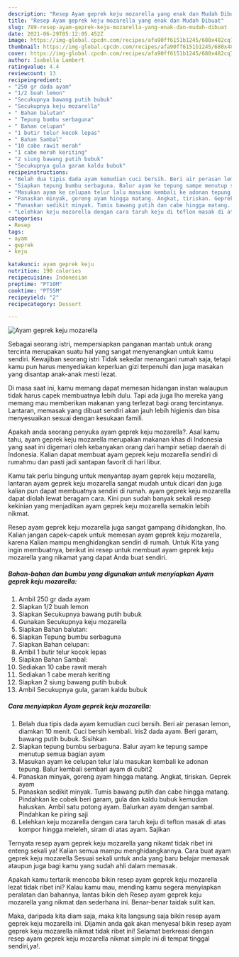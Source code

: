 ```yaml
---
description: "Resep Ayam geprek keju mozarella yang enak dan Mudah Dibuat"
title: "Resep Ayam geprek keju mozarella yang enak dan Mudah Dibuat"
slug: 789-resep-ayam-geprek-keju-mozarella-yang-enak-dan-mudah-dibuat
date: 2021-06-29T05:12:05.452Z
image: https://img-global.cpcdn.com/recipes/afa90ff6151b1245/680x482cq70/ayam-geprek-keju-mozarella-foto-resep-utama.jpg
thumbnail: https://img-global.cpcdn.com/recipes/afa90ff6151b1245/680x482cq70/ayam-geprek-keju-mozarella-foto-resep-utama.jpg
cover: https://img-global.cpcdn.com/recipes/afa90ff6151b1245/680x482cq70/ayam-geprek-keju-mozarella-foto-resep-utama.jpg
author: Isabella Lambert
ratingvalue: 4.4
reviewcount: 13
recipeingredient:
- "250 gr dada ayam"
- "1/2 buah lemon"
- "Secukupnya bawang putih bubuk"
- "Secukupnya keju mozarella"
- " Bahan balutan"
- " Tepung bumbu serbaguna"
- " Bahan celupan"
- "1 butir telur kocok lepas"
- " Bahan Sambal"
- "10 cabe rawit merah"
- "1 cabe merah keriting"
- "2 siung bawang putih bubuk"
- "Secukupnya gula garam kaldu bubuk"
recipeinstructions:
- "Belah dua tipis dada ayam kemudian cuci bersih. Beri air perasan lemon, diamkan 10 menit. Cuci bersih kembali. Iris2 dada ayam. Beri garam, bawang putih bubuk. Sisihkan"
- "Siapkan tepung bumbu serbaguna. Balur ayam ke tepung sampe menutup semua bagian ayam"
- "Masukan ayam ke celupan telur lalu masukan kembali ke adonan tepung. Balur kembali sembari ayam di cubit2"
- "Panaskan minyak, goreng ayam hingga matang. Angkat, tiriskan. Geprek ayam"
- "Panaskan sedikit minyak. Tumis bawang putih dan cabe hingga matang. Pindahkan ke cobek beri garam, gula dan kaldu bubuk kemudian haluskan. Ambil satu potong ayam. Balurkan ayam dengan sambal. Pindahkan ke piring saji"
- "Lelehkan keju mozarella dengan cara taruh keju di teflon masak di atas kompor hingga meleleh, siram di atas ayam. Sajikan"
categories:
- Resep
tags:
- ayam
- geprek
- keju

katakunci: ayam geprek keju 
nutrition: 190 calories
recipecuisine: Indonesian
preptime: "PT10M"
cooktime: "PT55M"
recipeyield: "2"
recipecategory: Dessert

---
```



![Ayam geprek keju mozarella](https://img-global.cpcdn.com/recipes/afa90ff6151b1245/680x482cq70/ayam-geprek-keju-mozarella-foto-resep-utama.jpg)

Sebagai seorang istri, mempersiapkan panganan mantab untuk orang tercinta merupakan suatu hal yang sangat menyenangkan untuk kamu sendiri. Kewajiban seorang istri Tidak sekedar menangani rumah saja, tetapi kamu pun harus menyediakan keperluan gizi terpenuhi dan juga masakan yang disantap anak-anak mesti lezat.

Di masa  saat ini, kamu memang dapat memesan hidangan instan walaupun tidak harus capek membuatnya lebih dulu. Tapi ada juga lho mereka yang memang mau memberikan makanan yang terlezat bagi orang tercintanya. Lantaran, memasak yang dibuat sendiri akan jauh lebih higienis dan bisa menyesuaikan sesuai dengan kesukaan famili. 



Apakah anda seorang penyuka ayam geprek keju mozarella?. Asal kamu tahu, ayam geprek keju mozarella merupakan makanan khas di Indonesia yang saat ini digemari oleh kebanyakan orang dari hampir setiap daerah di Indonesia. Kalian dapat membuat ayam geprek keju mozarella sendiri di rumahmu dan pasti jadi santapan favorit di hari libur.

Kamu tak perlu bingung untuk menyantap ayam geprek keju mozarella, lantaran ayam geprek keju mozarella sangat mudah untuk dicari dan juga kalian pun dapat membuatnya sendiri di rumah. ayam geprek keju mozarella dapat diolah lewat beragam cara. Kini pun sudah banyak sekali resep kekinian yang menjadikan ayam geprek keju mozarella semakin lebih nikmat.

Resep ayam geprek keju mozarella juga sangat gampang dihidangkan, lho. Kalian jangan capek-capek untuk memesan ayam geprek keju mozarella, karena Kalian mampu menghidangkan sendiri di rumah. Untuk Kita yang ingin membuatnya, berikut ini resep untuk membuat ayam geprek keju mozarella yang nikamat yang dapat Anda buat sendiri.

<!--inarticleads1-->

##### Bahan-bahan dan bumbu yang digunakan untuk menyiapkan Ayam geprek keju mozarella:

1. Ambil 250 gr dada ayam
1. Siapkan 1/2 buah lemon
1. Siapkan Secukupnya bawang putih bubuk
1. Gunakan Secukupnya keju mozarella
1. Siapkan  Bahan balutan:
1. Siapkan  Tepung bumbu serbaguna
1. Siapkan  Bahan celupan:
1. Ambil 1 butir telur kocok lepas
1. Siapkan  Bahan Sambal:
1. Sediakan 10 cabe rawit merah
1. Sediakan 1 cabe merah keriting
1. Siapkan 2 siung bawang putih bubuk
1. Ambil Secukupnya gula, garam kaldu bubuk




<!--inarticleads2-->

##### Cara menyiapkan Ayam geprek keju mozarella:

1. Belah dua tipis dada ayam kemudian cuci bersih. Beri air perasan lemon, diamkan 10 menit. Cuci bersih kembali. Iris2 dada ayam. Beri garam, bawang putih bubuk. Sisihkan
1. Siapkan tepung bumbu serbaguna. Balur ayam ke tepung sampe menutup semua bagian ayam
1. Masukan ayam ke celupan telur lalu masukan kembali ke adonan tepung. Balur kembali sembari ayam di cubit2
1. Panaskan minyak, goreng ayam hingga matang. Angkat, tiriskan. Geprek ayam
1. Panaskan sedikit minyak. Tumis bawang putih dan cabe hingga matang. Pindahkan ke cobek beri garam, gula dan kaldu bubuk kemudian haluskan. Ambil satu potong ayam. Balurkan ayam dengan sambal. Pindahkan ke piring saji
1. Lelehkan keju mozarella dengan cara taruh keju di teflon masak di atas kompor hingga meleleh, siram di atas ayam. Sajikan




Ternyata resep ayam geprek keju mozarella yang nikamt tidak ribet ini enteng sekali ya! Kalian semua mampu menghidangkannya. Cara buat ayam geprek keju mozarella Sesuai sekali untuk anda yang baru belajar memasak ataupun juga bagi kamu yang sudah ahli dalam memasak.

Apakah kamu tertarik mencoba bikin resep ayam geprek keju mozarella lezat tidak ribet ini? Kalau kamu mau, mending kamu segera menyiapkan peralatan dan bahannya, lantas bikin deh Resep ayam geprek keju mozarella yang nikmat dan sederhana ini. Benar-benar taidak sulit kan. 

Maka, daripada kita diam saja, maka kita langsung saja bikin resep ayam geprek keju mozarella ini. Dijamin anda gak akan menyesal bikin resep ayam geprek keju mozarella nikmat tidak ribet ini! Selamat berkreasi dengan resep ayam geprek keju mozarella nikmat simple ini di tempat tinggal sendiri,ya!.

